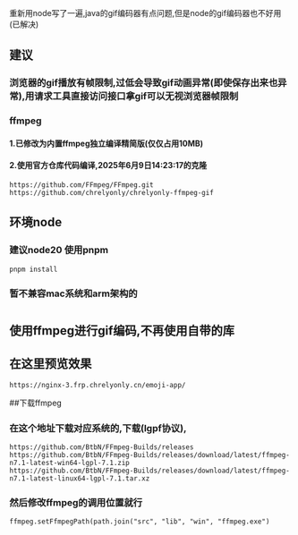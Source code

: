 重新用node写了一遍,java的gif编码器有点问题,但是node的gif编码器也不好用(已解决)
## 建议
### 浏览器的gif播放有帧限制,过低会导致gif动画异常(即使保存出来也异常),用请求工具直接访问接口拿gif可以无视浏览器帧限制
### ffmpeg
#### 1.已修改为内置ffmpeg独立编译精简版(仅仅占用10MB)
#### 2.使用官方仓库代码编译,2025年6月9日14:23:17的克隆
```
https://github.com/FFmpeg/FFmpeg.git
https://github.com/chrelyonly/chrelyonly-ffmpeg-gif
```
## 环境node
### 建议node20 使用pnpm
``` 
pnpm install
```
### 暂不兼容mac系统和arm架构的
# 
## 使用ffmpeg进行gif编码,不再使用自带的库
## 在这里预览效果
```
https://nginx-3.frp.chrelyonly.cn/emoji-app/
```

##下载ffmpeg
### 在这个地址下载对应系统的,下载(lgpf协议),
```
https://github.com/BtbN/FFmpeg-Builds/releases
https://github.com/BtbN/FFmpeg-Builds/releases/download/latest/ffmpeg-n7.1-latest-win64-lgpl-7.1.zip
https://github.com/BtbN/FFmpeg-Builds/releases/download/latest/ffmpeg-n7.1-latest-linux64-lgpl-7.1.tar.xz
```
### 然后修改ffmpeg的调用位置就行
```
ffmpeg.setFfmpegPath(path.join("src", "lib", "win", "ffmpeg.exe")
```
